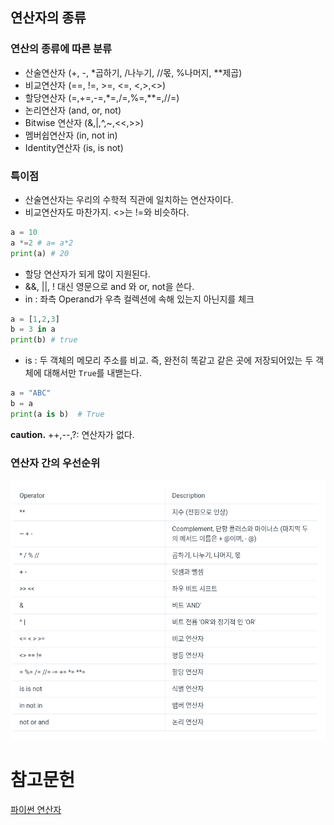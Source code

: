 ## 연산자의 종류


### 연산의 종류에 따른 분류
* 산술연산자 (+, -, *곱하기, /나누기, //몫, %나머지, **제곱)
* 비교연산자 (==, !=, >=, <=, <,>,<>)
* 할당연산자 (=,+=,-=,*=,/=,%=,**=,//=)
* 논리연산자 (and, or, not)
* Bitwise 연산자 (&,|,^,~,<<,>>)
* 멤버쉽연산자 (in, not in)
* Identity연산자 (is, is not)

### 특이점
* 산술연산자는 우리의 수학적 직관에 일치하는 연산자이다. 
* 비교연산자도 마찬가지. <>는 !=와 비슷하다.
```python
a = 10
a *=2 # a= a*2
print(a) # 20
```
* 할당 연산자가 되게 많이 지원된다. 
* &&, ||, !  대신 영문으로 and 와 or, not을 쓴다.
* in : 좌측 Operand가 우측 컬렉션에 속해 있는지 아닌지를 체크  
```python
a = [1,2,3]
b = 3 in a
print(b) # true
```
* is : 두 객체의 메모리 주소를 비교. 즉, 완전히 똑같고 같은 곳에 저장되어있는 두 객체에 대해서만 `True`를 내밷는다. 
```python
a = "ABC"
b = a
print(a is b)  # True
```

**caution.**
++,--,?: 연산자가 없다. 


### 연산자 간의 우선순위
![priorities](./session_1_3_1.png)

# 참고문헌
[파이썬 연산자](https://sdc-james.gitbook.io/onebook/3./3.4./1.1.1.)